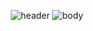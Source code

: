 <div align="center">

![header](https://capsule-render.vercel.app/api?type=venom&text=HISEHOONAN&fontColor=FFFFFF&fontSize=80)
![body](https://img.shields.io/badge/any_text-you_like-blue)
